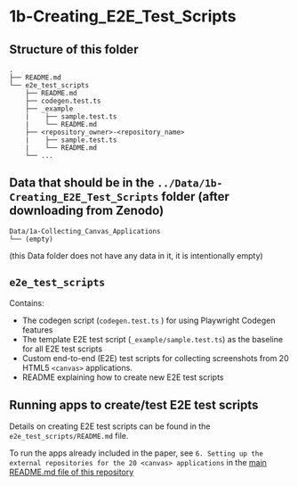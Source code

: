 # 1b-Creating_E2E_Test_Scripts

## Structure of this folder

```
.
├── README.md
└── e2e_test_scripts
    ├── README.md
    ├── codegen.test.ts
    ├── _example
    |    ├── sample.test.ts
    |    └── README.md
    ├── <repository_owner>-<repository_name>
    |    ├── sample.test.ts
    |    └── README.md
    └── ...
```

## Data that should be in the `../Data/1b-Creating_E2E_Test_Scripts` folder (after downloading from Zenodo)

```
Data/1a-Collecting_Canvas_Applications
└── (empty)
```

(this Data folder does not have any data in it, it is intentionally empty)


## `e2e_test_scripts`

Contains:
- The codegen script (`codegen.test.ts` ) for using Playwright Codegen features
- The template E2E test script (`_example/sample.test.ts`) as the baseline for all E2E test scripts
- Custom end-to-end (E2E) test scripts for collecting screenshots from 20 HTML5 `<canvas>` applications.
- README explaining how to create new E2E test scripts

## Running apps to create/test E2E test scripts

Details on creating E2E test scripts can be found in the `e2e_test_scripts/README.md` file.

To run the apps already included in the paper, see `6. Setting up the external repositories for the 20 <canvas> applications` in the [main README.md file of this repository](../README.md)
